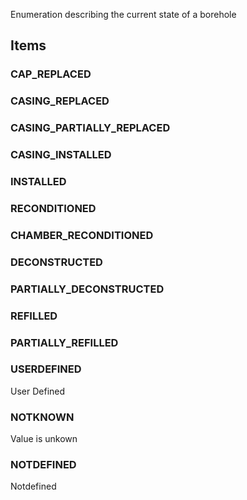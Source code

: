 Enumeration describing the current state of a borehole

<!-- end of short definition -->


## Items

### CAP_REPLACED


### CASING_REPLACED


### CASING_PARTIALLY_REPLACED


### CASING_INSTALLED


### INSTALLED


### RECONDITIONED


### CHAMBER_RECONDITIONED


### DECONSTRUCTED


### PARTIALLY_DECONSTRUCTED


### REFILLED


### PARTIALLY_REFILLED


### USERDEFINED
User Defined

### NOTKNOWN
Value is unkown

### NOTDEFINED
Notdefined
